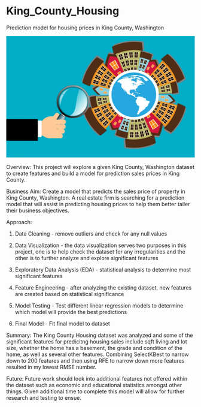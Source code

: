 # King_County_Housing
Prediction model for housing prices in King County, Washington

![alt text](https://github.com/SWelbeck/King_County_Housing/blob/master/housing_image.jpg?raw=true)

Overview: This project will explore a given King County, Washington dataset to create features and build a model for prediction sales prices in King County.

Business Aim: Create a model that predicts the sales price of property in King County, Washington. A real estate firm is searching for a prediction model that will assist in predicting housing prices to help them better tailer their business objectives.

Approach:

1. Data Cleaning - remove outliers and check for any null values

2. Data Visualization - the data visualization serves two purposes in this project, one is to help check the dataset for any irregularities and the other is to further analyze and explore significant features

3. Exploratory Data Analysis (EDA) - statistical analysis to determine most significant features

4. Feature Engineering - after analyzing the existing dataset, new features are created based on statistical significance

5. Model Testing - Test different linear regression models to determine which model will provide the best predictions

6. Final Model - Fit final model to dataset

Summary: The King County Housing dataset was analyzed and some of the significant features for predicitng housing sales include sqft living and lot size, whether the home has a basement, the grade and condition of the home, as well as several other features. Combining SelectKBest to narrow down to 200 features and then using RFE to narrow down more features resulted in my lowest RMSE number.

Future: Future work should look into additional features not offered within the dataset such as economic and educational statistics amongst other things. Given additional time to complete this model will allow for further research and testing to ensue.
